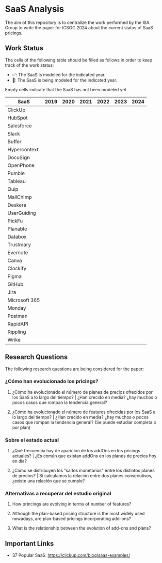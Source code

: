 # SaaS Analysis

The aim of this repository is to centralize the work performed by the ISA Group to write the paper for ICSOC 2024 about the current status of SaaS pricings.

## Work Status

The cells of the following table should be filled as follows in order to keep track of the work status:

- ✅: The SaaS is modeled for the indicated year.
- 🔄: The SaaS is being modeled for the indicated year.

Empty cells indicate that the SaaS has not been modeled yet.

| SaaS           |  2019  |  2020  |  2021  |  2022  |  2023  |  2024  |
|----------------|:------:|:------:|:------:|:------:|:------:|:------:|
| ClickUp        |        |        |        |        |        |        |
| HubSpot        |        |        |        |        |        |        |
| Salesforce     |        |        |        |        |        |        |
| Slack          |        |        |        |        |        |        |
| Buffer         |        |        |        |        |        |        |
| Hypercontext   |        |        |        |        |        |        |
| DocuSign       |        |        |        |        |        |        |
| OpenPhone      |        |        |        |        |        |        |
| Pumble         |        |        |        |        |        |        |
| Tableau        |        |        |        |        |        |        |
| Quip           |        |        |        |        |        |        |
| MailChimp      |        |        |        |        |        |        |
| Deskera        |        |        |        |        |        |        |
| UserGuiding    |        |        |        |        |        |        |
| PickFu         |        |        |        |        |        |        |
| Planable       |        |        |        |        |        |        |
| Databox        |        |        |        |        |        |        |
| Trustmary      |        |        |        |        |        |        |
| Evernote       |        |        |        |        |        |        |
| Canva          |        |        |        |        |        |        |
| Clockify       |        |        |        |        |        |        |
| Figma          |        |        |        |        |        |        |
| GitHub         |        |        |        |        |        |        |
| Jira           |        |        |        |        |        |        |
| Microsoft 365  |        |        |        |        |        |        |
| Monday         |        |        |        |        |        |        |
| Postman        |        |        |        |        |        |        |
| RapidAPI       |        |        |        |        |        |        |
| Rippling       |        |        |        |        |        |        |
| Wrike          |        |        |        |        |        |        |

## Research Questions

The following research questions are being considered for the paper:

### ¿Cómo han evolucionado los pricings?

1. ¿Cómo ha evolucionado el número de planes de precios ofrecidos por los SaaS a lo largo del tiempo? | ¿Han crecido en media? ¿hay muchos o pocos casos que rompan la tendencia general?

2. ¿Cómo ha evolucionado el número de features ofrecidas por los SaaS a lo largo del tiempo? | ¿Han crecido en media? ¿hay muchos o pocos casos que rompan la tendencia general? (Se puede estudiar completa o por plan)

### Sobre el estado actual

1. ¿Qué frecuencia hay de aparición de los addOns en los pricings actuales? | ¿Es común que existan addOns en los planes de precios hoy en día? 

2. ¿Cómo se distribuyen los "saltos monetarios" entre los distintos planes de precios? | Si calculamos la relación entre dos planes consecutivos, ¿existe una relación que se cumple?

### Alternativas a recuperar del estudio original

1. How princings are evolving in terms of number of features? 

2. Although the plan-based pricing structure is the most widely used nowadays, are plan-based pricings incorporating add-ons? 

3. What is the relationship between the evolution of add-ons and plans?

## Important Links

- 37 Popular SaaS: https://clickup.com/blog/saas-examples/